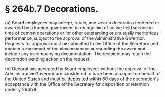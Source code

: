 # § 264b.7   Decorations.

(a) Board employees may accept, retain, and wear a decoration tendered or awarded by a foreign government in recognition of active field service in time of combat operations or for other outstanding or unusually meritorious performance, subject to the approval of the Administrative Governor. Requests for approval must be submitted to the Office of the Secretary and contain a statement of the circumstances surrounding the award and include any accompanying documentation. The recipient may retain the decoration pending action on the request.


(b) Decorations accepted by Board employees without the approval of the Administrative Governor are considered to have been accepted on behalf of the United States and must be deposited within 60 days of the decoration's acceptance with the Office of the Secretary for disposition or retention under § 264b.8.




